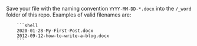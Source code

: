 Save your file with the naming convention `YYYY-MM-DD-*.docx` into the `/_word` folder of this repo.
Examples of valid filenames are:

        ```shell
        2020-01-28-My-First-Post.docx
        2012-09-12-how-to-write-a-blog.docx
        ```
